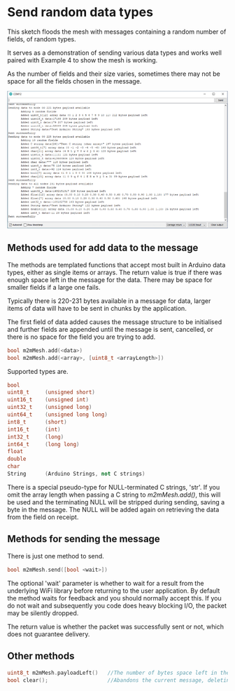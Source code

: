 # Send random data types

This sketch floods the mesh with messages containing a random number of fields, of random types.

It serves as a demonstration of sending various data types and works well paired with Example 4 to show the mesh is working.

As the number of fields and their size varies, sometimes there may not be space for all the fields chosen in the message.

![](output.png)

## Methods used for add data to the message

The methods are templated functions that accept most built in Arduino data types, either as single items or arrays. The return value is true if there was enough space left in the message for the data. There may be space for smaller fields if a large one fails.

Typically there is 220-231 bytes available in a message for data, larger items of data will have to be sent in chunks by the application.

The first field of data added causes the message structure to be initialised and further fields are appended until the message is sent, cancelled, or there is no space for the field you are trying to add.

```c++
bool m2mMesh.add(<data>)
bool m2mMesh.add(<array>, [uint8_t <arrayLength>])
```

Supported types are.

```c++
bool
uint8_t		(unsigned short)
uint16_t	(unsigned int)
uint32_t	(unsigned long)
uint64_t	(unsigned long long)
int8_t		(short)
int16_t		(int)
int32_t		(long)
int64_t		(long long)
float		
double
char
String		(Arduino Strings, not C strings)
```

There is a special pseudo-type for NULL-terminated C strings, 'str'. If you omit the array length when passing a C string to *m2mMesh.add(<data>)*, this will be used and the terminating NULL will be stripped during sending, saving a byte in the message. The NULL will be added again on retrieving the data from the field on receipt.

## Methods for sending the message

There is just one method to send.

```c++
bool m2mMesh.send([bool <wait>])
```

The optional 'wait' parameter is whether to wait for a result from the underlying WiFi library before returning to the user application. By default the method waits for feedback and you should normally accept this. If you do not wait and subsequently you code does heavy blocking I/O, the packet may be silently dropped.

The return value is whether the packet was successfully sent or not, which does not guarantee delivery.

## Other methods

```c++
uint8_t m2mMesh.payloadLeft()	//The number of bytes space left in the current message
bool clear();					//Abandons the current message, deleting all added fields
```

